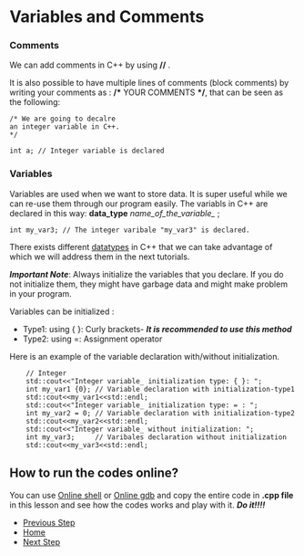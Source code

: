 # Variables and Comments

### Comments
We can add comments in C++ by using __//__ . 

It is also possible to have multiple lines of comments (block comments) by writing your comments as : __/*__ YOUR COMMENTS __*/__, that can be seen as the following:
```
/* We are going to decalre 
an integer variable in C++.
*/

int a; // Integer variable is declared
```
### Variables

Variables are used when we want to store data. It is super useful while we can re-use them through our program easily. The variabls in C++ are declared in this way:
**data_type** *name_of_the_variable_* ;
```
int my_var3; // The integer varibale "my_var3" is declared. 
```
There exists different [datatypes](https://github.com/Mahdi-Javadi/Learn-cPlusPlus-efficiently/tree/master/Day7) in C++ that we can take advantage of which we will address them in the next tutorials. 

***Important Note***: Always initialize the variables that you declare. If you do not initialize them, they might have garbage data and might make problem in your program. 

Variables can be initialized :

- Type1: using { }: Curly brackets- ***It is recommended to use this method***
- Type2: using =: Assignment operator

Here is an example of the variable declaration with/without initialization.
```
    // Integer
    std::cout<<"Integer variable_ initialization type: { }: ";
    int my_var1 {0}; // Variable declaration with initialization-type1
    std::cout<<my_var1<<std::endl;
    std::cout<<"Integer variable_ initialization type: = : ";
    int my_var2 = 0; // Variable declaration with initialization-type2
    std::cout<<my_var2<<std::endl;
    std::cout<<"Integer variable_ without initialization: ";
    int my_var3;     // Varibales declaration without initialization
    std::cout<<my_var3<<std::endl;   
```

## How to run the codes online?
You can use [Online shell](http://cpp.sh/) or [Online gdb](https://www.onlinegdb.com/online_c++_compiler) and copy the entire code in **.cpp file** in this lesson and see how the codes works and play with it. ***Do it!!!!***

- [Previous Step](https://github.com/Mahdi-Javadi/Learn-cPlusPlus-efficiently/tree/master/Day2)
- [Home](https://github.com/Mahdi-Javadi/Learn-cPlusPlus-efficiently)
- [Next Step](https://github.com/Mahdi-Javadi/Learn-cPlusPlus-efficiently/tree/master/Day4)

